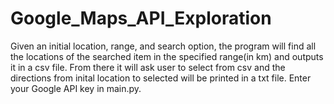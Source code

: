# Google_Maps_API_Exploration
Given an initial location, range, and search option, the program will find all the locations of the searched item in the specified range(in km) and outputs it in a csv file. From there it will ask user to select from csv and the directions from inital location to selected will be printed in a txt file. Enter your Google API key in main.py.
